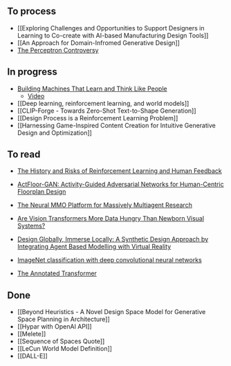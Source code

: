 ## To process

- [[Exploring Challenges and Opportunities to Support Designers in Learning to Co-create with AI-based Manufacturing Design Tools]]
- [[An Approach for Domain-Infromed Generative Design]]
- [The Perceptron Controversy](https://yuxi-liu-wired.github.io/essays/posts/perceptron-controversy/)
## In progress
 - [Building Machines That Learn and Think Like People](http://dspace.mit.edu/bitstream/handle/1721.1/102089/CBMM-Memo-046.pdf;jsessionid=F7921CA37EB45D043423302FF498AC62?sequence=1)
	 - [Video](https://cbmm.mit.edu/video/building-machines-learn-think-people-prof-josh-tenenbaum-icml2018)
 - [[Deep learning, reinforcement learning, and world models]] 
 - [[CLIP-Forge - Towards Zero-Shot Text-to-Shape Generation]]
 - [[Design Process is a Reinforcement Learning Problem]]
 - [[Harnessing Game-Inspired Content Creation for Intuitive Generative Design and Optimization]]

## To read

 - [The History and Risks of Reinforcement Learning and Human Feedback](https://arxiv.org/abs/2310.13595)
 - [ActFloor-GAN: Activity-Guided Adversarial Networks for Human-Centric Floorplan Design](https://ieeexplore.ieee.org/abstract/document/9609576/)
 - [The Neural MMO Platform for Massively Multiagent Research](https://arxiv.org/abs/2110.07594)
 - [Are Vision Transformers More Data Hungry Than Newborn Visual Systems?](https://proceedings.neurips.cc/paper_files/paper/2023/file/e75dce944052276caf89c17aca8963d3-Paper-Conference.pdf)
 - [Design Globally, Immerse Locally: A Synthetic Design Approach by Integrating Agent Based Modelling with Virtual Reality](https://papers.cumincad.org/data/works/att/caadria2018_161.pdf)

 - [ImageNet classification with deep convolutional neural networks](https://dl.acm.org/doi/10.1145/3065386)
 - [The Annotated Transformer](https://nlp.seas.harvard.edu/annotated-transformer/)

## Done
- [[Beyond Heuristics - A Novel Design Space Model for Generative Space Planning in Architecture]]
- [[Hypar with OpenAI API]]
- [[Melete]]
- [[Sequence of Spaces Quote]]
-  [[LeCun World Model Definition]]
- [[DALL-E]]